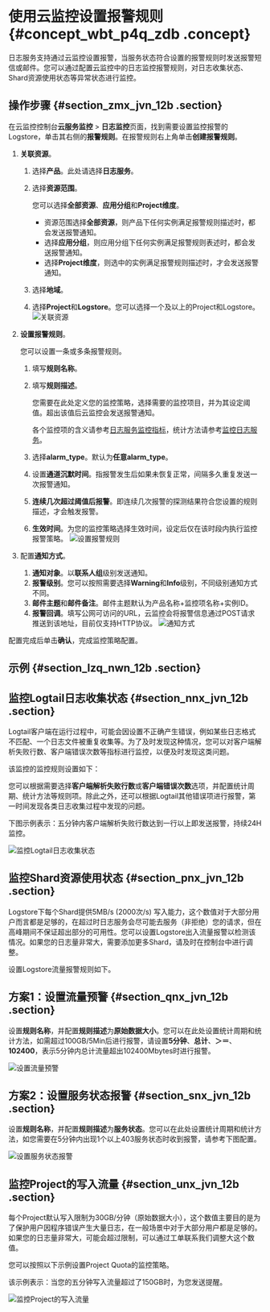 # 使用云监控设置报警规则 {#concept_wbt_p4q_zdb .concept}

日志服务支持通过云监控设置报警，当服务状态符合设置的报警规则时发送报警短信或邮件。您可以通过配置云监控中的日志监控报警规则，对日志收集状态、Shard资源使用状态等异常状态进行监控。

## 操作步骤 {#section_zmx_jvn_12b .section}

在云监控控制台**云服务监控** \> **日志监控**页面，找到需要设置监控报警的Logstore，单击其右侧的**报警规则**。在报警规则右上角单击**创建报警规则**。

1.  **关联资源**。

    1.  选择**产品**。此处请选择**日志服务**。
    2.  选择**资源范围**。

        您可以选择**全部资源**、**应用分组**和**Project维度**。

        -   资源范围选择**全部资源**，则产品下任何实例满足报警规则描述时，都会发送报警通知。
        -   选择**应用分组**，则应用分组下任何实例满足报警规则表述时，都会发送报警通知。
        -   选择**Project维度**，则选中的实例满足报警规则描述时，才会发送报警通知。
    3.  选择**地域**。
    4.  选择**Project**和**Logstore**。您可以选择一个及以上的Project和Logstore。
    ![](http://static-aliyun-doc.oss-cn-hangzhou.aliyuncs.com/assets/img/13190/5828_zh-CN.png "关联资源")

2.  **设置报警规则**。

    您可以设置一条或多条报警规则。

    1.  填写**规则名称**。
    2.  填写**规则描述**。

        您需要在此处定义您的监控策略，选择需要的监控项目，并为其设定阈值。超出该值后云监控会发送报警通知。

        各个监控项的含义请参考[日志服务监控指标](intl.zh-CN/用户指南/服务监控/日志服务监控指标.md)，统计方法请参考[监控日志服务](intl.zh-CN/用户指南/服务监控/监控日志服务.md)。

    3.  选择**alarm\_type**。默认为**任意alarm\_type**。
    4.  设置**通道沉默时间**。指报警发生后如果未恢复正常，间隔多久重复发送一次报警通知。
    5.  **连续几次超过阈值后报警**。即连续几次报警的探测结果符合您设置的规则描述，才会触发报警。
    6.  **生效时间**。为您的监控策略选择生效时间，设定后仅在该时段内执行监控报警策略。
    ![](http://static-aliyun-doc.oss-cn-hangzhou.aliyuncs.com/assets/img/13190/5829_zh-CN.png "设置报警规则")

3.  配置**通知方式**。

    1.  **通知对象**。以**联系人组**级别发送通知。
    2.  **报警级别**。您可以按照需要选择**Warning**和**Info**级别，不同级别通知方式不同。
    3.  **邮件主题**和**邮件备注**。邮件主题默认为产品名称+监控项名称+实例ID。
    4.  **报警回调**。填写公网可访问的URL，云监控会将报警信息通过POST请求推送到该地址，目前仅支持HTTP协议。
    ![](http://static-aliyun-doc.oss-cn-hangzhou.aliyuncs.com/assets/img/13190/5830_zh-CN.png "通知方式")


配置完成后单击**确认**，完成监控策略配置。

## 示例 {#section_lzq_nwn_12b .section}

## 监控Logtail日志收集状态 {#section_nnx_jvn_12b .section}

Logtail客户端在运行过程中，可能会因设置不正确产生错误，例如某些日志格式不匹配、一个日志文件被重复收集等。为了及时发现这种情况，您可以对客户端解析失败行数、客户端错误次数等指标进行监控，以便及时发现这类问题。

该监控的监控规则设置如下：

您可以根据需要选择**客户端解析失败行数**或**客户端错误次数**选项，并配置统计周期、统计方法等规则项。除此之外，还可以根据Logtail其他错误项进行报警，第一时间发现各类日志收集过程中发现的问题。

下图示例表示：五分钟内客户端解析失败行数达到一行以上即发送报警，持续24H监控。

![](http://static-aliyun-doc.oss-cn-hangzhou.aliyuncs.com/assets/img/13190/5831_zh-CN.png "监控Logtail日志收集状态")

## 监控Shard资源使用状态 {#section_pnx_jvn_12b .section}

Logstore下每个Shard提供5MB/s \(2000次/s\) 写入能力，这个数值对于大部分用户而言都是足够的，在超过时日志服务会尽可能去服务（非拒绝）您的请求，但在高峰期间不保证超出部分的可用性。您可以设置Logstore出入流量报警以检测该情况。如果您的日志量非常大，需要添加更多Shard，请及时在控制台中进行调整。

设置Logstore流量报警规则如下。

## 方案1：设置流量预警 {#section_qnx_jvn_12b .section}

设置**规则名称**，并配置**规则描述**为**原始数据大小**。您可以在此处设置统计周期和统计方法，如需超过100GB/5Min后进行报警，请设置**5分钟**、**总计**、**＞＝**、**102400**，表示5分钟内总计流量超出102400Mbytes时进行报警。

![](http://static-aliyun-doc.oss-cn-hangzhou.aliyuncs.com/assets/img/13190/5832_zh-CN.png "设置流量预警")

## 方案2：设置服务状态报警 {#section_snx_jvn_12b .section}

设置**规则名称**，并配置**规则描述**为**服务状态**。您可以在此处设置统计周期和统计方法，如您需要在5分钟内出现1个以上403服务状态时收到报警，请参考下图配置。

![](http://static-aliyun-doc.oss-cn-hangzhou.aliyuncs.com/assets/img/13190/5833_zh-CN.png "设置服务状态报警")

## 监控Project的写入流量 {#section_unx_jvn_12b .section}

每个Project默认写入限制为30GB/分钟（原始数据大小），这个数值主要目的是为了保护用户因程序错误产生大量日志，在一般场景中对于大部分用户都是足够的。如果您的日志量非常大，可能会超过限制，可以通过工单联系我们调整大这个数值。

您可以按照以下示例设置Project Quota的监控策略。

该示例表示：当您的五分钟写入流量超过了150GB时，为您发送提醒。

![](http://static-aliyun-doc.oss-cn-hangzhou.aliyuncs.com/assets/img/13190/5834_zh-CN.png "监控Project的写入流量")

